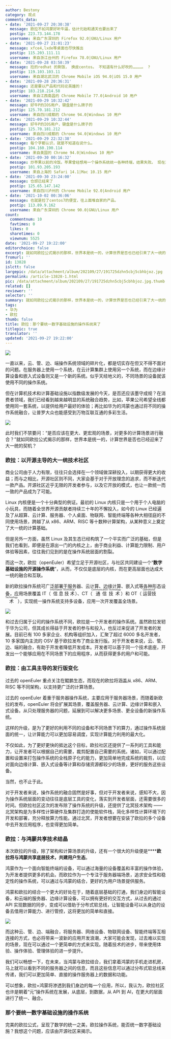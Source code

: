 ```yaml
---
author: Bestony
category: 观点
comments_data:
- date: '2021-09-27 20:30:38'
  message: 欧拉不如鸿蒙好听牛逼，估计元始和通天也要出来了
  postip: 223.73.144.178
  username: 来自广东深圳的 Firefox 92.0|GNU/Linux 用户
- date: '2021-09-27 21:01:23'
  message: xfce4,lxde等桌面也尽快推出
  postip: 115.203.111.11
  username: 来自浙江台州的 Firefox 78.0|GNU/Linux 用户
- date: '2021-09-28 03:58:39'
  message: 捡的redhat 的剩饭， 换皮centos。 不知道有什么好吹的…………。 ?
  postip: 119.103.103.11
  username: 来自湖北武汉的 Chrome Mobile iOS 94.0|iOS 15.0 用户
- date: '2021-09-28 20:36:31'
  message: 还是要以产品和代码论英雄的！
  postip: 183.218.214.58
  username: 来自江西南昌的 Chrome Mobile 77.0|Android 10 用户
- date: '2021-09-29 10:32:42'
  message: 好牛P的IOS用户，键盘是什么牌子的
  postip: 125.70.181.212
  username: 来自四川成都的 Chrome 94.0|Windows 10 用户
- date: '2021-09-29 10:32:44'
  message: 好牛P的IOS用户，键盘是什么牌子的
  postip: 125.70.181.212
  username: 来自四川成都的 Chrome 94.0|Windows 10 用户
- date: '2021-09-29 22:32:38'
  message: 每个字都认识，就是不知道在说什么。
  postip: 104.160.190.114
  username: 来自美国的 Chrome 94.0|Windows 10 用户
- date: '2021-09-30 00:16:32'
  message: 炒苹果以前的冷饭。苹果曾经想用一个操作系统统一各种终端，结果失败。 现在还是mac os， ios， ipados分开搞。然后华为要捡起来？真的以为一个嵌入式设备和一个服务器能用同一个操作系统？
  postip: 101.93.205.193
  username: 来自上海的 Safari 14.1|Mac 10.15 用户
- date: '2021-09-30 23:24:00'
  message: 仓颉已经来了
  postip: 125.65.147.142
  username: 来自四川泸州的 Chrome Mobile 92.0|Android 用户
- date: '2021-10-02 00:36:06'
  message: 也就是捡了centos7的便宜，往上面堆自家的产品。
  postip: 113.89.9.162
  username: 来自广东深圳的 Chrome 90.0|GNU/Linux 用户
count:
  commentnum: 10
  favtimes: 0
  likes: 0
  sharetimes: 0
  viewnum: 5525
date: '2021-09-27 19:22:00'
editorchoice: false
excerpt: 就如同欧拉公式揭示的那样，世界本是统一的，计算世界是否也已经引来了大一统的契机？
fromurl: ''
id: 13828
islctt: false
largepic: /data/attachment/album/202109/27/191725dzhn5cbj5cbhbjoz.jpg
permalink: /article-13828-1.html
pic: /data/attachment/album/202109/27/191725dzhn5cbj5cbhbjoz.jpg.thumb.jpg
related: []
reviewer: ''
selector: ''
summary: 就如同欧拉公式揭示的那样，世界本是统一的，计算世界是否也已经引来了大一统的契机？
tags:
- 华为
- 欧拉
thumb: false
title: 欧拉：那个要统一数字基础设施的操作系统来了
titlepic: true
translator: ''
updated: '2021-09-27 19:22:00'
---
```


![](/data/attachment/album/202109/27/191725dzhn5cbj5cbhbjoz.jpg)


一直以来，云、管、边、端操作系统领域的碎片化，都是切实存在但又不得不面对的问题。在服务器上使用一个系统，在云计算集群上使用另一个系统，而在边缘计算设备和嵌入式设备则又是一个新的系统。似乎天经地义的，不同场景的设备就该使用不同的操作系统。


但在计算机技术和计算基础设施以指数级发展的今天，是否还应该墨守成规？在消费者领域，我们已经看到越来越明显的系统融合趋势，比如，苹果公司希望全线都使用同一套系统，以提供给用户最好的体验；再比如华为的鸿蒙也通过将不同的操作系统融合，让普罗大众也能感受到万物互联互通的多彩生活。


![](/data/attachment/album/202109/27/191821vdr7yxpxiiuofrpm.jpg)


此时我们不禁要问：“是否应该在更大、更宏观的场景，对更多的计算场景进行融合？”就如同欧拉公式揭示的那样，世界本是统一的，计算世界是否也已经迎来了大一统的契机？


### 欧拉：以开源主导的大一统技术社区


商业公司由于人力有限，往往只会选择在一个领域做深耕投入，以期获得更大的收益；而与之相比，开源社区则不同，大家会基于对于开放理念的追求，而不断迭代一款产品。开源社区近乎无限的开发者参与，以及它开放的模式，也让一款统一而一致的产品成为了可能。


Linux 内核便是一个十分典型的例证。最初的 Linux 内核只是一个用于个人电脑的小玩具，而随着全世界开源贡献者持续三十年的不懈投入，如今的 Linux 已经遍及了从超算、云计算、服务器、个人桌面、物联网、智能终端等各种大相径庭的不同使用场景，跨越了从 x86、ARM、RISC 等十数种计算架构，从某种意义上奠定了大一统的计算基础。


但是另外一方面，虽然 Linux 及其生态已经构筑了一个平实而广泛的基础，但是我们也看到，即便是在源出一门的内核之上，由于商业利益、计算能力限制、用户体验等因素，往往我们见到的是在操作系统层面的割裂。


而这一次，欧拉（openEuler）希望立足于开源社区，与社区共同建设一个“**数字基础设施的开源操作系统**”，从而，不仅仅是底层的内核，而在更高层面也达成大一统的融合和互联。


新的欧拉操作系统可广泛部署于服务器、云计算、边缘计算、嵌入式等各种形态设备，应用场景覆盖 IT（<ruby> 信息技术 <rp>  （ </rp> <rt>  Information Technology </rt> <rp>  ） </rp></ruby>）、CT（<ruby> 通信技术 <rp>  （ </rp> <rt>  Communication Technology </rt> <rp>  ） </rp></ruby>）和 OT（<ruby> 运营技术 <rp>  （ </rp> <rt>  Operational Technology </rt> <rp>  ） </rp></ruby>），实现统一操作系统支持多设备，应用一次开发覆盖全场景。


![](/data/attachment/album/202109/27/192042vk94eken00kqwwkw.jpg)


和过去归属于公司的操作系统不同，欧拉是一个开发者的操作系统。虽然欧拉发轫于华为公司，但其成长得益于开发者的参与和投入，也反过来促进了开发者的发展。目前已有 100 多家企业、机构等组织加入，汇聚了超过 6000 多名开发者，10 多家国内主流的 OSV 基于欧拉发布了商业发行版。对于开发者来说，云、管、边、端的融合，有助于开发者降低开发成本。开发者可以基于同一个技术底座，开发出一个能够应用在不同场景下的应用程序，从而获得更多的用户和可能。


### 欧拉：由工具主导的发行版变化


过去的 openEuler 重点关注在鲲鹏生态，而现在的欧拉将涵盖从 x86、ARM、RISC 等不同架构，以支持更广泛的计算场景。


过去的 openEuler 着重于服务器操作系统，主要应用于服务器场景，而随着新欧拉的发布，openEuler 将会扩展其场景，覆盖服务器、云计算、边缘计算和嵌入式设备。从只处理服务器的问题，延展到可以解决更多场景、更全设备的新操作系统。


这样的升级，是为了更好的利用不同的设备和不同场景下的算力，通过操作系统层面的统一，让计算能力可以更加容易调度，实现计算能力利用的最大化。


不仅如此，为了更好更快的抵达这个目标，欧拉社区还提供了一系列的工具和能力，让开发者可以根据自己的需要，裁剪配置自己需要的系统。诸如，可以通过配置和设置来打包操作系统的全栈原子化的能力，更加简单地完成系统的裁剪，以应对面向边缘计算、嵌入式设备等计算和存储资源都较少的场景，更好的服务这些设备。


当然，也不止于此。


对于开发者来说，操作系统的融合固然是好事，但对于开发者来说，感知不大，因为操作系统层面的变动往往是底层工具的变化，落实到开发者层面，还需要很多的时间。但欧拉社区这次的发布除了操作系统的升级，还提供了北冥技术架构 —— 北冥架构是为多样性计算硬件及集群打造的使能软件栈，简化多样性计算环境下的开发和部署，充分释放算力性能。通过北冥，开发者想要在安装了欧拉的多个设备中去开发应用程序，也变得更加简单。


### 欧拉：与鸿蒙共享技术结晶


本次欧拉的升级，除了架构和计算场景的升级，还有一个很大的升级便是**‌****欧拉将与鸿蒙共享底层技术，共建用户生态**。


鸿蒙作为一个面向智能终端的设备，可以通过海量的设备覆盖和丰富的操作体验，为开发者提供更多的机会。而欧拉作为一个专注于服务器端场景，追求安全性和稳定性的操作系统，可以通过与鸿蒙的结合，更好的为用户场景提供服务。


鸿蒙和欧拉的结合一个更大的好处在于，随着底层基础的打通，我们身边的智能设备，和云端的服务器、边缘计算设备，可以拥有更好的交互方式，从过去的通过 API 实现数据的同步，变成可以借助于分布式软总线，让智能设备可以从身边的设备去借用计算能力、进行管控，这将更加的简单和直接。


![](/data/attachment/album/202109/27/192136y3yll444iy993683.jpg)


而这种云、管、边、端融合，将服务器、网络设备、物联网设备、智能终端等互相连接的方式，也必将带来一波新的应用开发浪潮，大家可能会发现，过去难以实现的场景，现在可以通过一个更简单的方式来实现。随着技术的进步，带来使用体验、操作体验、管理体验的进一步提升。


我们可以畅想一下，在未来，当鸿蒙与欧拉结合，我们拿着鸿蒙的手机走进机房，马上就可以看到不同的服务器之间的信息，而且这些信息可以通过分布式软总线来传递，我们可以更加简单、直接的操作服务器上的数据和功能。


可以想象，欧拉+鸿蒙将渗透到我们身边的每一个应用，所以，我认为，欧拉社区也许是朝着“元”操作系统在发展，从底层，到数据，从 API 到 AI，在更大的层面进行了统一、融合。


### 那个要统一数字基础设施的操作系统


完美的欧拉公式，呈现了数学的统一之美，欧拉操作系统，能否统一数字基础设施？我想这个问题，应该由开源社区来揭示。